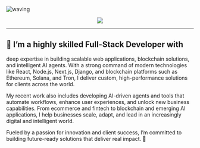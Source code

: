 
![waving](https://capsule-render.vercel.app/api?type=waving&height=200&text=Welcome!&fontAlign=80&fontAlignY=40&color=gradient)
<p align= "center">
  <img src="https://readme-typing-svg.demolab.com?font=Fira+Code&center=true&multiline=true&width=500&height=80&lines=%22The+beauty+of+software+lies+not+in;+its+complexity%2C+but+in+its+simplicity.%22+;+-+Kairos" />
</p>


<hr/>

## 🚩 I’m a highly skilled Full-Stack Developer with 
deep expertise in building scalable web applications, blockchain solutions, and intelligent AI agents. With a strong command of modern technologies like React, Node.js, Next.js, Django, and blockchain platforms such as Ethereum, Solana, and Tron, I deliver custom, high-performance solutions for clients across the world.

My recent work also includes developing AI-driven agents and tools that automate workflows, enhance user experiences, and unlock new business capabilities. From ecommerce and fintech to blockchain and emerging AI applications, I help businesses scale, adapt, and lead in an increasingly digital and intelligent world.

Fueled by a passion for innovation and client success, I’m committed to building future-ready solutions that deliver real impact. 💙

